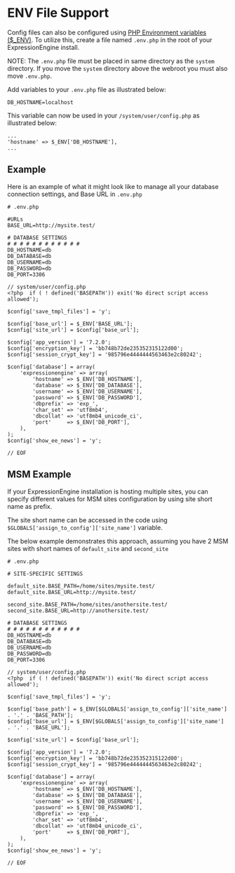 <!--
    This source file is part of the open source project
    ExpressionEngine User Guide (https://github.com/ExpressionEngine/ExpressionEngine-User-Guide)

    @link      https://expressionengine.com/
    @copyright Copyright (c) 2003-2020, Packet Tide, LLC (https://packettide.com)
    @license   https://expressionengine.com/license Licensed under Apache License, Version 2.0
-->
# ENV File Support

Config files can also be configured using [PHP Environment variables ($_ENV)](https://www.php.net/manual/en/reserved.variables.environment.php). To utilize this, create a file named `.env.php` in the root of your ExpressionEngine install. 

NOTE: The `.env.php` file must be placed in same directory as the `system` directory. If you move the `system` directory above the webroot you must also move `.env.php`.

Add variables to your `.env.php` file as illustrated below:

```
DB_HOSTNAME=localhost
```

This variable can now be used in your `/system/user/config.php` as illustrated below:

```
...
'hostname' => $_ENV['DB_HOSTNAME'],
...
```

## Example

Here is an example of what it might look like to manage all your database connection settings, and Base URL in `.env.php`

```
# .env.php

#URLs
BASE_URL=http://mysite.test/

# DATABASE SETTINGS
# # # # # # # # # # # #
DB_HOSTNAME=db
DB_DATABASE=db
DB_USERNAME=db
DB_PASSWORD=db
DB_PORT=3306
```

```
// system/user/config.php
<?php  if ( ! defined('BASEPATH')) exit('No direct script access allowed');

$config['save_tmpl_files'] = 'y';

$config['base_url'] = $_ENV['BASE_URL'];
$config['site_url'] = $config['base_url'];

$config['app_version'] = '7.2.0';
$config['encryption_key'] = 'bb748b72de235352315122d00';
$config['session_crypt_key'] = '985796e4444444563463e2c80242';

$config['database'] = array(
	'expressionengine' => array(
		'hostname' => $_ENV['DB_HOSTNAME'],
		'database' => $_ENV['DB_DATABASE'],
		'username' => $_ENV['DB_USERNAME'],
		'password' => $_ENV['DB_PASSWORD'],
		'dbprefix' => 'exp_',
		'char_set' => 'utf8mb4',
		'dbcollat' => 'utf8mb4_unicode_ci',
		'port'     => $_ENV['DB_PORT'],
	),
);
$config['show_ee_news'] = 'y';

// EOF
```

## MSM Example

If your ExpressionEngine installation is hosting multiple sites, you can specify different values for MSM sites configuration by using site short name as prefix.

The site short name can be accessed in the code using `$GLOBALS['assign_to_config']['site_name']` variable.

The below example demonstrates this approach, assuming you have 2 MSM sites with short names of `default_site` and `second_site`

```
# .env.php

# SITE-SPECIFIC SETTINGS

default_site.BASE_PATH=/home/sites/mysite.test/
default_site.BASE_URL=http://mysite.test/

second_site.BASE_PATH=/home/sites/anothersite.test/
second_site.BASE_URL=http://anothersite.test/

# DATABASE SETTINGS
# # # # # # # # # # # #
DB_HOSTNAME=db
DB_DATABASE=db
DB_USERNAME=db
DB_PASSWORD=db
DB_PORT=3306
```

```
// system/user/config.php
<?php  if ( ! defined('BASEPATH')) exit('No direct script access allowed');

$config['save_tmpl_files'] = 'y';

$config['base_path'] = $_ENV[$GLOBALS['assign_to_config']['site_name'] . '.' . 'BASE_PATH'];
$config['base_url'] = $_ENV[$GLOBALS['assign_to_config']['site_name'] . '.' . 'BASE_URL'];

$config['site_url'] = $config['base_url'];

$config['app_version'] = '7.2.0';
$config['encryption_key'] = 'bb748b72de235352315122d00';
$config['session_crypt_key'] = '985796e4444444563463e2c80242';

$config['database'] = array(
	'expressionengine' => array(
		'hostname' => $_ENV['DB_HOSTNAME'],
		'database' => $_ENV['DB_DATABASE'],
		'username' => $_ENV['DB_USERNAME'],
		'password' => $_ENV['DB_PASSWORD'],
		'dbprefix' => 'exp_',
		'char_set' => 'utf8mb4',
		'dbcollat' => 'utf8mb4_unicode_ci',
		'port'     => $_ENV['DB_PORT'],
	),
);
$config['show_ee_news'] = 'y';

// EOF
```
